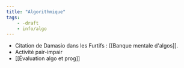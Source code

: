 ```yaml
---
title: "Algorithmique"
tags:
    - -draft
    - info/algo
---
```


- Citation de Damasio dans les Furtifs : [[Banque mentale d'algos]].
- Activité pair-impair
- [[Évaluation algo et prog]]
